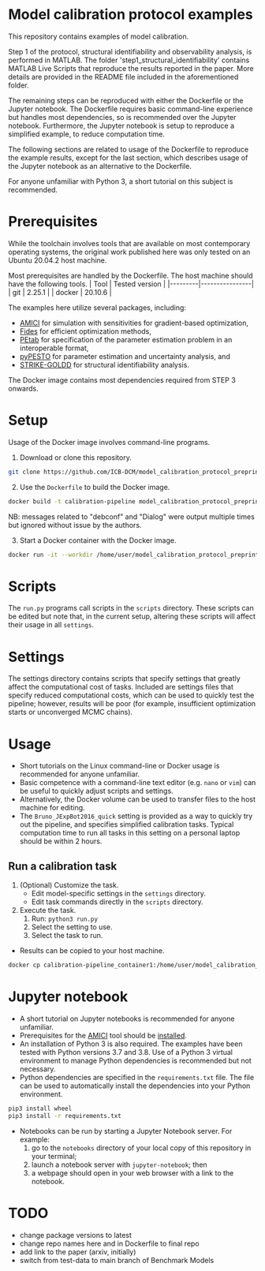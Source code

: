 # Model calibration protocol examples
This repository contains examples of model calibration.

Step 1 of the protocol, structural identifiability and observability analysis, is performed in MATLAB. The folder 'step1_structural_identifiability' contains MATLAB Live Scripts that reproduce the results reported in the paper. More details are provided in the README file included in the aforementioned folder.

The remaining steps can be reproduced with either the Dockerfile or the Jupyter notebook. The Dockerfile requires basic command-line experience but handles most dependencies, so is recommended over the Jupyter notebook. Furthermore, the Jupyter notebook is setup to reproduce a simplified example, to reduce computation time.

The following sections are related to usage of the Dockerfile to reproduce the example results, except for the last section, which describes usage of the Jupyter notebook as an alternative to the Dockerfile.

For anyone unfamiliar with Python 3, a short tutorial on this subject is recommended.

# Prerequisites
While the toolchain involves tools that are available on most contemporary operating systems, the original work published here was only tested on an Ubuntu 20.04.2 host machine.

Most prerequisites are handled by the Dockerfile. The host machine should have the following tools.
| Tool    | Tested version |
|---------|----------------|
| git     | 2.25.1         |
| docker  | 20.10.6        |

The examples here utilize several packages, including:
- [AMICI](https://github.com/AMICI-dev/AMICI) for simulation with sensitivities for gradient-based optimization,
- [Fides](https://github.com/fides-dev/fides) for efficient optimization methods,
- [PEtab](https://github.com/PEtab-dev/PEtab) for specification of the parameter estimation problem in an interoperable format,
- [pyPESTO](https://github.com/ICB-DCM/pyPESTO) for parameter estimation and uncertainty analysis, and
- [STRIKE-GOLDD](https://github.com/afvillaverde/strike-goldd) for structural identifiability analysis.

The Docker image contains most dependencies required from STEP 3 onwards.

# Setup
Usage of the Docker image involves command-line programs.
1. Download or clone this repository.
```bash
git clone https://github.com/ICB-DCM/model_calibration_protocol_preprint
```

2. Use the `Dockerfile` to build the Docker image.
```bash
docker build -t calibration-pipeline model_calibration_protocol_preprint
```
NB: messages related to "debconf" and "Dialog" were output multiple times but ignored without issue by the authors.

3. Start a Docker container with the Docker image.
```bash
docker run -it --workdir /home/user/model_calibration_protocol_preprint --name calibration-pipeline_container1 calibration-pipeline
```

# Scripts
The `run.py` programs call scripts in the `scripts` directory. These scripts can be edited but note that, in the current setup, altering these scripts will affect their usage in all `settings`.

# Settings
The settings directory contains scripts that specify settings that greatly affect the computational cost of tasks. Included are settings files that specify reduced computational costs, which can be used to quickly test the pipeline; however, results will be poor (for example, insufficient optimization starts or unconverged MCMC chains).

# Usage
- Short tutorials on the Linux command-line or Docker usage is recommended for anyone unfamiliar.
- Basic competence with a command-line text editor (e.g. `nano` or `vim`) can be useful to quickly adjust scripts and settings.
- Alternatively, the Docker volume can be used to transfer files to the host machine for editing.
- The `Bruno_JExpBot2016_quick` setting is provided as a way to quickly try out the pipeline, and specifies simplified calibration tasks. Typical computation time to run all tasks in this setting on a personal laptop should be within 2 hours.

## Run a calibration task
1. (Optional) Customize the task.
    - Edit model-specific settings in the `settings` directory.
    - Edit task commands directly in the `scripts` directory.
2. Execute the task.
    1. Run: `python3 run.py`
    2. Select the setting to use.
    3. Select the task to run.

- Results can be copied to your host machine.
```bash
docker cp calibration-pipeline_container1:/home/user/model_calibration_protocol_preprint/output/. model_calibration_protocol_preprint/output
```

# Jupyter notebook
- A short tutorial on Jupyter notebooks is recommended for anyone unfamiliar.
- Prerequisites for the [AMICI](https://github.com/AMICI-dev/AMICI) tool should be [installed](https://amici.readthedocs.io/en/latest/python_installation.html).
- An installation of Python 3 is also required. The examples have been tested with Python versions 3.7 and 3.8. Use of a Python 3 virtual environment to manage Python dependencies is recommended but not necessary.
- Python dependencies are specified in the `requirements.txt` file. The file can be used to automatically install the dependencies into your Python environment.
```bash
pip3 install wheel
pip3 install -r requirements.txt
```
- Notebooks can be run by starting a Jupyter Notebook server. For example:
  1. go to the `notebooks` directory of your local copy of this repository in your terminal;
  2. launch a notebook server with `jupyter-notebook`; then
  3. a webpage should open in your web browser with a link to the notebook.

# TODO
- change package versions to latest
- change repo names here and in Dockerfile to final repo
- add link to the paper (arxiv, initially)
- switch from test-data to main branch of Benchmark Models
